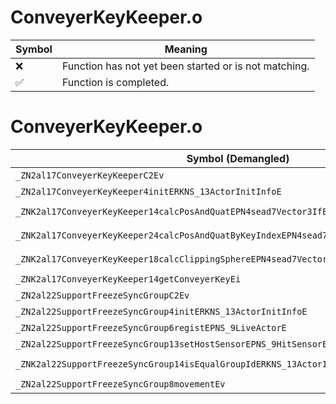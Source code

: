 # ConveyerKeyKeeper.o
| Symbol | Meaning 
| ------------- | ------------- 
| :x: | Function has not yet been started or is not matching. 
| :white_check_mark: | Function is completed. 


# ConveyerKeyKeeper.o
| Symbol (Demangled) | Symbol (Mangled) | Decompiled? |
| ------------- |  ------------- | ------------- |
| `_ZN2al17ConveyerKeyKeeperC2Ev` | `al::ConveyerKeyKeeper::ConveyerKeyKeeper(void)` | :white_check_mark: |
| `_ZN2al17ConveyerKeyKeeper4initERKNS_13ActorInitInfoE` | `al::ConveyerKeyKeeper::init(al::ActorInitInfo const&)` | :white_check_mark: |
| `_ZNK2al17ConveyerKeyKeeper14calcPosAndQuatEPN4sead7Vector3IfEEPNS1_4QuatIfEEPif` | `al::ConveyerKeyKeeper::calcPosAndQuat(sead::Vector3<float> *,sead::Quat<float> *,int *,float)const` | :white_check_mark: |
| `_ZNK2al17ConveyerKeyKeeper24calcPosAndQuatByKeyIndexEPN4sead7Vector3IfEEPNS1_4QuatIfEEi` | `al::ConveyerKeyKeeper::calcPosAndQuatByKeyIndex(sead::Vector3<float> *,sead::Quat<float> *,int)const` | :white_check_mark: |
| `_ZNK2al17ConveyerKeyKeeper18calcClippingSphereEPN4sead7Vector3IfEEPff` | `al::ConveyerKeyKeeper::calcClippingSphere(sead::Vector3<float> *,float *,float)const` | :white_check_mark: |
| `_ZNK2al17ConveyerKeyKeeper14getConveyerKeyEi` | `al::ConveyerKeyKeeper::getConveyerKey(int)const` | :white_check_mark: |
| `_ZN2al22SupportFreezeSyncGroupC2Ev` | `al::SupportFreezeSyncGroup::SupportFreezeSyncGroup(void)` | :white_check_mark: |
| `_ZN2al22SupportFreezeSyncGroup4initERKNS_13ActorInitInfoE` | `al::SupportFreezeSyncGroup::init(al::ActorInitInfo const&)` | :white_check_mark: |
| `_ZN2al22SupportFreezeSyncGroup6registEPNS_9LiveActorE` | `al::SupportFreezeSyncGroup::regist(al::LiveActor *)` | :white_check_mark: |
| `_ZN2al22SupportFreezeSyncGroup13setHostSensorEPNS_9HitSensorE` | `al::SupportFreezeSyncGroup::setHostSensor(al::HitSensor *)` | :white_check_mark: |
| `_ZNK2al22SupportFreezeSyncGroup14isEqualGroupIdERKNS_13ActorInitInfoE` | `al::SupportFreezeSyncGroup::isEqualGroupId(al::ActorInitInfo const&)const` | :white_check_mark: |
| `_ZN2al22SupportFreezeSyncGroup8movementEv` | `al::SupportFreezeSyncGroup::movement(void)` | :white_check_mark: |
